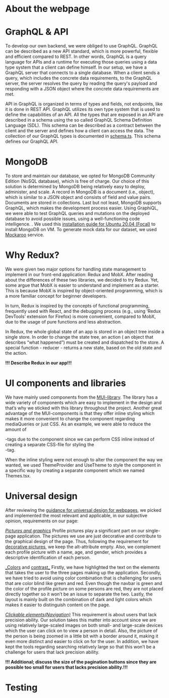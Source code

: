 # About the webpage


# GraphQL & API

To develop our own backend, we were obliged to use GraphQL. GraphQL can be described as a new API standard, which is more powerful, flexible and efficient compared to REST. In other words, GraphQL is a query language for APIs and a runtime for executing those queries using a data type system that a client can define himself. In our setup, we have a GraphQL server that connects to a single database. When a client sends a query, which includes the concrete data requirements, to the GraphQL server, the server resolves the query by reading the query's payload and responding with a JSON object where the concrete data requirements are met.

API in GraphQL is organized in terms of types and fields, not endpoints, like it is done in REST API. GraphQL utilizes its own type system that is used to define the capabilities of an API. All the types that are exposed in an API are described in a schema using the so called GraphQL Schema Definition Language (SDL). This schema can be described as a contract between the client and the server and defines how a client can access the data. The collection of our GraphQL types is documented in [schema.ts](https://gitlab.stud.idi.ntnu.no/it2810-h21/team-43/persongrabber/-/blob/master/backend/graphql/schema/schema.ts). This schema defines our GraphQL API.

# MongoDB

To store and maintain our database, we opted for MongoDB Community Edition (NoSQL database), which is free of charge. Our choice of this solution is determined by MongoDB being relatively easy to deploy, administer, and scale. A record in MongoDB is a document (i.e., object), which is similar to a JSON object and consists of field and value pairs. Documents are stored in collections. Last but not least, MongoDB supports GraphQL, which makes the development process easier. Using GraphiQL, we were able to test GraphQL queries and mutations on the deployed database to avoid possible issues, using a well-functioning code intelligence. . We used this [installation guide for Ubuntu 20.04 (Focal)](https://docs.mongodb.com/manual/tutorial/install-mongodb-on-ubuntu/) to install MongoDB on VM. To generate mock data for our dataset, we used [Mockaroo](https://mockaroo.com/) service.

# Why Redux?
We were given two major options for handling state management to implement in our front-end application: Redux and MobX. After reading about the differences of these two libraries, we decided to try Redux. Yet, some argue that MobX is easier to understand and implement as a starter. This is because MobX is inspired by object-oriented programming, which is a more familiar concept for beginner developers.

In turn, Redux is inspired by the concepts of functional programming, frequently used with React, and the debugging process (e.g., using ‘Redux DevTools’ extension for Firefox) is more convenient, compared to MobX, due to the usage of pure functions and less abstraction.

In Redux, the whole global state of an app is stored in an object tree inside a single store. In order to change the state tree, an action ( an object that describes “what happened”) must be created and dispatched to the store. A special function - reducer - returns a new state, based on the old state and the action.

**!!! Describe Redux in our app!!!**

# UI components and libraries
We have mainly used components from the [MUI-library](https://mui.com/). The library has a wide variety of components which are easy to implement in the design and that’s why we sticked with this library throughout the project. Another great advantage of the MUI-components is that they offer inline styling which makes it more convenient to change the component regarding mediaQueries or just CSS. As an example, we were able to reduce the amount of <div>-tags due to the <Box> component since we can perform CSS inline instead of creating a separate CSS-file for styling the <div>-tag.

When the inline styling were not enough to alter the component the way we wanted, we used ThemeProvider and UseTheme to style the component in a specific way by creating a separate component which we named Themes.tsx.

# Universal design
After reviewing the [guidance for universal design for webpages](https://www.uutilsynet.no/nettsteder/losningsforslag-nettsider/36), we picked and implemented the most relevant and applicable, in our subjective opinion, requirements on our page:

[_Pictures and graphics_](https://www.uutilsynet.no/regelverk/bilder-og-grafikk/205)
Profile pictures play a significant part on our single-page application. The pictures we use are just decorative and contribute to the graphical design of the page. Thus, following the requirement for [decorative pictures](https://www.uutilsynet.no/regelverk/bilder-og-grafikk/205), we keep the alt-attribute empty. Also, we complement each profile picture with a name, age, and gender, which provides a descriptive identification of each person.

[_Colors](https://www.uutilsynet.no/regelverk/bruk-av-farger/206) and [contrast_](https://www.uutilsynet.no/wcag-standarden/kontrast/48)
Firstly, we have highlighted the text on the elements that takes the user to the three pages making up the application. Secondly, we have tried to avoid using color combination that is challenging for users that are color blind like green and red. Even though the navbar is green and the color of the profile picture on some persons are red, they are not placed directly together so it won’t be an issue to separate the two. Lastly, the layout is mainly built on the combination of dark and light colors which makes it easier to distinguish content on the page.

[_Clickable elements(Navigation)_](https://www.uutilsynet.no/regelverk/klikkeflate-navigasjon/211)
This requirement is about users that lack precision ability. Our solution takes this matter into account since we are using relatively large-scaled images on both small- and large-scale devices which the user can click on to view a person in detail. Also, the picture of the person is being zoomed in a little bit with a border around it, making it even more distinct and easier to click on for the user. In addition, we have kept the tools regarding searching relatively large so that this won’t be a challenge for users that lack precision ability.

**!!! Additional; discuss the size of the pagination buttons since they are possible too small for users that lacks precision ability.!!!**


# Testing
